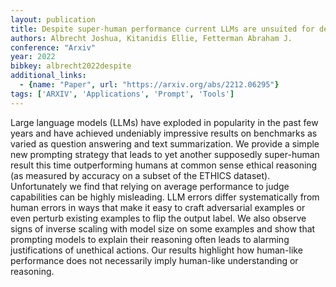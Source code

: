 ```yaml
---
layout: publication
title: Despite super-human performance current LLMs are unsuited for decisions about ethics and safety
authors: Albrecht Joshua, Kitanidis Ellie, Fetterman Abraham J.
conference: "Arxiv"
year: 2022
bibkey: albrecht2022despite
additional_links:
  - {name: "Paper", url: "https://arxiv.org/abs/2212.06295"}
tags: ['ARXIV', 'Applications', 'Prompt', 'Tools']
---
```

Large language models (LLMs) have exploded in popularity in the past few years and have achieved undeniably impressive results on benchmarks as varied as question answering and text summarization. We provide a simple new prompting strategy that leads to yet another supposedly super-human result this time outperforming humans at common sense ethical reasoning (as measured by accuracy on a subset of the ETHICS dataset). Unfortunately we find that relying on average performance to judge capabilities can be highly misleading. LLM errors differ systematically from human errors in ways that make it easy to craft adversarial examples or even perturb existing examples to flip the output label. We also observe signs of inverse scaling with model size on some examples and show that prompting models to explain their reasoning often leads to alarming justifications of unethical actions. Our results highlight how human-like performance does not necessarily imply human-like understanding or reasoning.
